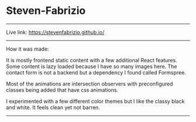 # Steven-Fabrizio

---

Live link: https://stevenfabrizio.github.io/

---

How it was made:

It is mostly frontend static content with a few additional React features. Some content is lazy loaded because I have so many images here. The contact form is not a backend but a dependency I found called Formspree.

Most of the animations are intersection observers with preconfigured classes being added that have css animations.

I experimented with a few different color themes but I like the classy black and white. It feels clean yet not barren.

---
